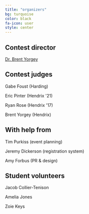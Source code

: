 ```yaml
---
title: "organizers"
bg: turquoise
color: black
fa-icon: user
style: center
---
```


## Contest director

[Dr. Brent Yorgey](mailto:yorgey@hendrix.edu)

## Contest judges

Gabe Foust (Harding)

Eric Pinter (Hendrix '21)

Ryan Rose (Hendrix '17)

Brent Yorgey (Hendrix)

## With help from

Tim Purkiss (event planning)

Jeremy Dickerson (registration system)

Amy Forbus (PR & design)

## Student volunteers

Jacob Collier-Tenison

Amelia Jones

Zoie Keys
